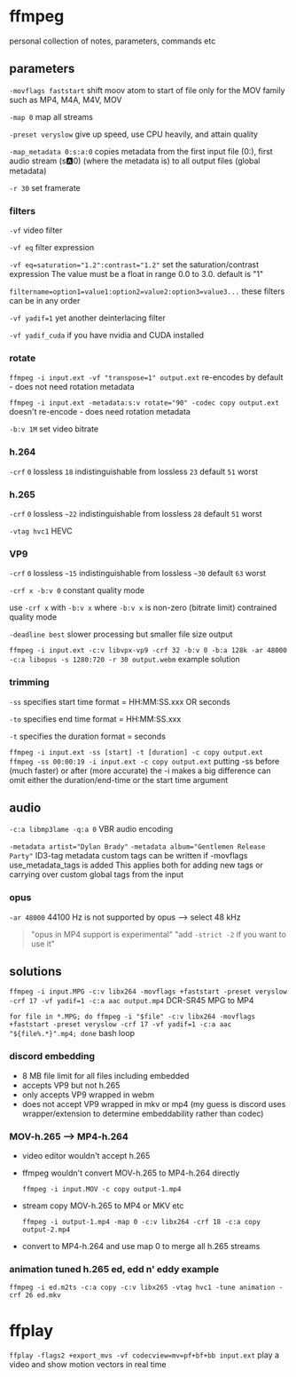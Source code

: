 # ffmpeg

personal collection of notes, parameters, commands etc

## parameters

`-movflags faststart`
shift moov atom to start of file
only for the MOV family such as MP4, M4A, M4V, MOV

`-map 0`
map all streams

`-preset veryslow`
give up speed, use CPU heavily, and attain quality

`-map_metadata 0:s:a:0`
copies metadata from the first input file (0:), first audio stream (s:a:0) (where the metadata is) to all output files (global metadata)

`-r 30`
set framerate

### filters

`-vf`
video filter

`-vf eq`
filter expression

`-vf eq=saturation="1.2":contrast="1.2"`
set the saturation/contrast expression
The value must be a float in range 0.0 to 3.0. default is "1"

`filtername=option1=value1:option2=value2:option3=value3...`
these filters can be in any order

`-vf yadif=1`
yet another deinterlacing filter

`-vf yadif_cuda`
if you have nvidia and CUDA installed

### rotate

`ffmpeg -i input.ext -vf "transpose=1" output.ext`
re-encodes by default - does not need rotation metadata

`ffmpeg -i input.ext -metadata:s:v rotate="90" -codec copy output.ext`
doesn't re-encode - does need rotation metadata

`-b:v 1M`
set video bitrate

### h.264

`-crf`
`0` lossless
`18` indistinguishable from lossless
`23` default
`51` worst

### h.265

`-crf`
`0` lossless
`~22` indistinguishable from lossless
`28` default
`51` worst

`-vtag hvc1`
HEVC

### VP9

`-crf`
`0` lossless
`~15` indistinguishable from lossless
`~30` default
`63` worst

`-crf x -b:v 0`
constant quality mode

use `-crf x` with `-b:v x` where `-b:v x` is non-zero (bitrate limit)
contrained quality mode

`-deadline best`
slower processing but smaller file size output

`ffmpeg -i input.ext -c:v libvpx-vp9 -crf 32 -b:v 0 -b:a 128k -ar 48000 -c:a libopus -s 1280:720 -r 30 output.webm`
example solution

### trimming

`-ss`
specifies start time
format = HH:MM:SS.xxx OR seconds

`-to`
specifies end time
format = HH:MM:SS.xxx

`-t`
specifies the duration
format = seconds

`ffmpeg -i input.ext -ss [start] -t [duration] -c copy output.ext`
`ffmpeg -ss 00:00:19 -i input.ext -c copy output.ext`
putting -ss before (much faster) or after (more accurate) the -i makes a big difference
can omit either the duration/end-time or the start time argument

## audio

`-c:a libmp3lame -q:a 0`
VBR audio encoding

`-metadata artist="Dylan Brady"`
`-metadata album="Gentlemen Release Party"`
ID3-tag metadata
custom tags can be written if -movflags use_metadata_tags is added
This applies both for adding new tags or carrying over custom global tags from the input

### opus

`-ar 48000`
44100 Hz is not supported by opus --> select 48 kHz

> "opus in MP4 support is experimental"
> "add `-strict -2` if you want to use it"

## solutions

`ffmpeg -i input.MPG -c:v libx264 -movflags +faststart -preset veryslow -crf 17 -vf yadif=1 -c:a aac output.mp4`
DCR-SR45 MPG to MP4

`for file in *.MPG; do ffmpeg -i "$file" -c:v libx264 -movflags +faststart -preset veryslow -crf 17 -vf yadif=1 -c:a aac "${file%.*}".mp4; done`
bash loop

### discord embedding

- 8 MB file limit for all files including embedded
- accepts VP9 but not h.265
- only accepts VP9 wrapped in webm
- does not accept VP9 wrapped in mkv or mp4
  (my guess is discord uses wrapper/extension to determine embeddability rather than codec)

### MOV-h.265 --> MP4-h.264

- video editor wouldn't accept h.265
- ffmpeg wouldn't convert MOV-h.265 to MP4-h.264 directly

  `ffmpeg -i input.MOV -c copy output-1.mp4`
- stream copy MOV-h.265 to MP4 or MKV etc

  `ffmpeg -i output-1.mp4 -map 0 -c:v libx264 -crf 18 -c:a copy output-2.mp4`
- convert to MP4-h.264 and use map 0 to merge all h.265 streams

### animation tuned h.265 ed, edd n' eddy example

`ffmpeg -i ed.m2ts -c:a copy -c:v libx265 -vtag hvc1 -tune animation -crf 26 ed.mkv`

# ffplay

`ffplay -flags2 +export_mvs -vf codecview=mv=pf+bf+bb input.ext`
play a video and show motion vectors in real time